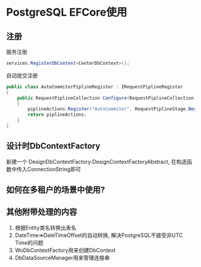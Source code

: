 # PostgreSQL EFCore使用

## 注册

服务注册
```csharp
services.RegisterDbContext<CenterDbContext>();
```

自动提交注册
```csharp
public class AutoCommiterPiplineRegister : IRequestPiplineRegister
{
    public RequestPiplineCollection Configure(RequestPiplineCollection piplineActions, AppBuildContext buildContext)
    {
        piplineActions.Register("AutoCommiter", RequestPiplineStage.BeginOfPipline, app => app.UseMiddleware<AutoCommiterMiddleware>());
        return piplineActions;
    }
}
```

## 设计时DbContextFactory
新建一个 DesignDbContextFactory:DesignContextFactoryAbstract, 在构造函数中传入ConnectionString即可

## 如何在多租户的场景中使用?


## 其他附带处理的内容
1. 根据Entity类名转换出表名
1. DateTime=>DateTimeOffset的自动转换, 解决PostgreSQL不接受非UTC Time的问题
1. WoDbContextFactory用来创建DbContext
1. DbDataSourceManager用来管理连接串